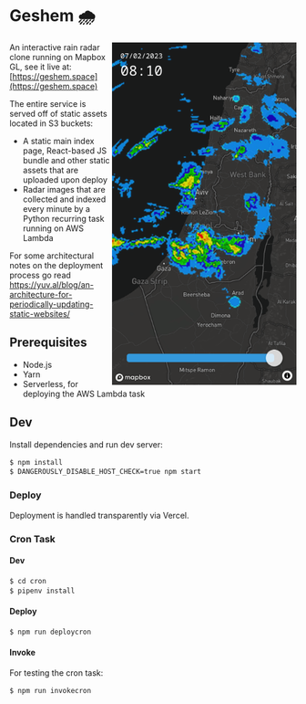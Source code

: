 # Geshem 🌧️

<img src="public/screenshot.png" height="600" align="right">

An interactive rain radar clone running on Mapbox GL, see it live at: [https://geshem.space](https://geshem.space)

The entire service is served off of static assets located in S3 buckets:

- A static main index page, React-based JS bundle and other static assets that are uploaded upon deploy
- Radar images that are collected and indexed every minute by a Python recurring task running on AWS Lambda

For some architectural notes on the deployment process go read https://yuv.al/blog/an-architecture-for-periodically-updating-static-websites/

## Prerequisites

- Node.js
- Yarn
- Serverless, for deploying the AWS Lambda task

## Dev

Install dependencies and run dev server:

```bash
$ npm install
$ DANGEROUSLY_DISABLE_HOST_CHECK=true npm start
```

### Deploy

Deployment is handled transparently via Vercel.

### Cron Task

#### Dev

```bash
$ cd cron
$ pipenv install
```

#### Deploy

```bash
$ npm run deploycron
```

#### Invoke

For testing the cron task:

```bash
$ npm run invokecron
```
